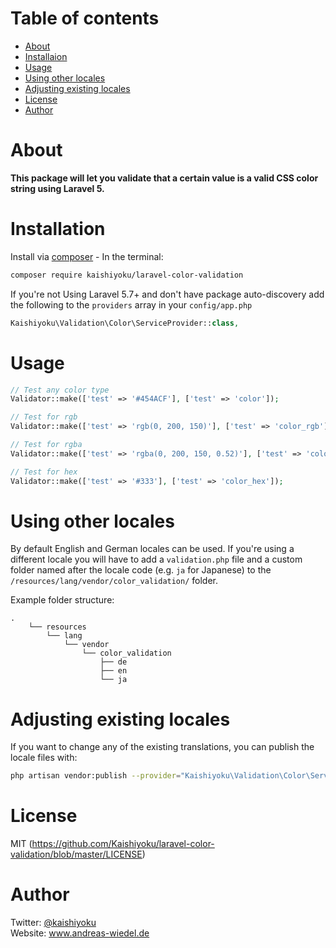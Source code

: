 Table of contents
=================
* [About](#about)
* [Installaion](#installation)
* [Usage](#usage)
* [Using other locales](#using-other-locales)
* [Adjusting existing locales](#adjusting-existing-locales)
* [License](#license)
* [Author](#author)

About
=====
**This package will let you validate that a certain value is a valid CSS color string using Laravel 5.**

Installation
============

Install via [composer](https://getcomposer.org/) - In the terminal:
```bash
composer require kaishiyoku/laravel-color-validation
```
If you're not Using Laravel 5.7+ and don't have package auto-discovery add the following to the `providers` array in your `config/app.php`
```php
Kaishiyoku\Validation\Color\ServiceProvider::class,
```

Usage
=====

```php
// Test any color type
Validator::make(['test' => '#454ACF'], ['test' => 'color']);

// Test for rgb 
Validator::make(['test' => 'rgb(0, 200, 150)'], ['test' => 'color_rgb']);

// Test for rgba 
Validator::make(['test' => 'rgba(0, 200, 150, 0.52)'], ['test' => 'color_rgba']);

// Test for hex 
Validator::make(['test' => '#333'], ['test' => 'color_hex']);
```
Using other locales
===================

By default English and German locales can be used. If you're using a different locale you will have to add a `validation.php` file and a custom folder named after the locale code (e.g. `ja` for Japanese) to the `/resources/lang/vendor/color_validation/` folder.

Example folder structure:

```
.
    └── resources
        └── lang
            └── vendor
                └── color_validation
                    ├── de
                    ├── en
                    └── ja
```


Adjusting existing locales
==========================

If you want to change any of the existing translations, you can publish the locale files with:

```bash
php artisan vendor:publish --provider="Kaishiyoku\Validation\Color\ServiceProvider"
```

License
=======
MIT (https://github.com/Kaishiyoku/laravel-color-validation/blob/master/LICENSE)

Author
======
Twitter: [@kaishiyoku](https://twitter.com/kaishiyoku)  
Website: www.andreas-wiedel.de  
